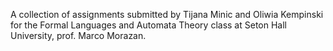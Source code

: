 A collection of assignments submitted by Tijana Minic and Oliwia Kempinski for the Formal Languages and Automata Theory class at Seton Hall University, prof. Marco Morazan.
